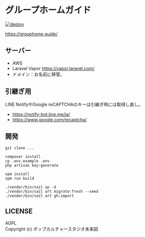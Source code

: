 # グループホームガイド

[![deploy](https://github.com/pop-culture-studio/grouphome/actions/workflows/deploy.yml/badge.svg)](https://github.com/pop-culture-studio/grouphome/actions/workflows/deploy.yml)

https://grouphome.guide/

## サーバー
- AWS
- Laravel Vapor https://vapor.laravel.com/
- ドメイン：お名前に移管。

## 引継ぎ用
LINE NotifyやGoogle reCAPTCHAのキーは引継ぎ時には取得し直し。
- https://notify-bot.line.me/ja/
- https://www.google.com/recaptcha/

## 開発
```shell
git clone ...

composer install
cp .env.example .env
php artisan key:generate

npm install
npm run build

./vendor/bin/sail up -d
./vendor/bin/sail art migrate:fresh --seed
./vendor/bin/sail art gh:import
```

## LICENSE
AGPL  
Copyright (c) ポップカルチャースタジオ未来図
